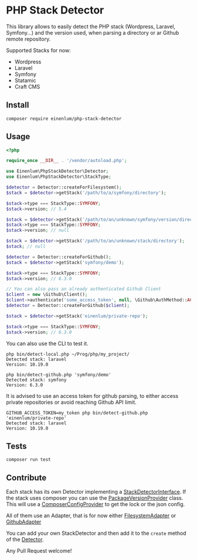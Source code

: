 # PHP Stack Detector

This library allows to easily detect the PHP stack (Wordpress, Laravel, Symfony…) and the version used, when parsing a directory or ar Github remote repository.

Supported Stacks for now:

- Wordpress
- Laravel
- Symfony
- Statamic
- Craft CMS

## Install

```
composer require einenlum/php-stack-detector
```

## Usage

```php
<?php

require_once __DIR__ . '/vendor/autoload.php';

use Einenlum\PhpStackDetector\Detector;
use Einenlum\PhpStackDetector\StackType;

$detector = Detector::createForFilesystem();
$stack = $detector->getStack('/path/to/a/symfony/directory');

$stack->type === StackType::SYMFONY;
$stack->version; // 5.4

$stack = $detector->getStack('/path/to/an/unknown/symfony/version/directory');
$stack->type === StackType::SYMFONY;
$stack->version; // null

$stack = $detector->getStack('/path/to/an/unknown/stack/directory');
$stack; // null

$detector = Detector::createForGithub();
$stack = $detector->getStack('symfony/demo');

$stack->type === StackType::SYMFONY;
$stack->version; // 6.3.0

// You can also pass an already authenticated Github Client
$client = new \Github\Client();
$client->authenticate('some_access_token', null, \Github\AuthMethod::ACCESS_TOKEN);
$detector = Detector::createForGithub($client);

$stack = $detector->getStack('einenlum/private-repo');

$stack->type === StackType::SYMFONY;
$stack->version; // 6.3.0
```

You can also use the CLI to test it.

```
php bin/detect-local.php ~/Prog/php/my_project/
Detected stack: laravel
Version: 10.19.0

php bin/detect-github.php 'symfony/demo'
Detected stack: symfony
Version: 6.3.0
```

It is advised to use an access token for github parsing, to either access private repositories or avoid reaching Github API limit.

```
GITHUB_ACCESS_TOKEN=my_token php bin/detect-github.php 'einenlum/private-repo'
Detected stack: laravel
Version: 10.19.0
```

## Tests

```
composer run test
```

## Contribute

Each stack has its own Detector implementing a [StackDetectorInterface](src/StackDetectorInterface.php).
If the stack uses composer you can use the [PackageVersionProvider](src/Composer/PackageVersionProvider.php) class.
This will use a [ComposerConfigProvider](src/Composer/ComposerConfigProvider.php) to get the lock or the json config.

All of them use an Adapter, that is for now either [FilesystemAdapter](src/DirectoryCrawler/FilesystemAdapter.php) or [GithubAdapter](src/DirectoryCrawler/GithubAdapter.php)

You can add your own StackDetector and then add it to the `create` method of the [Detector](src/Detector.php).

Any Pull Request welcome!
